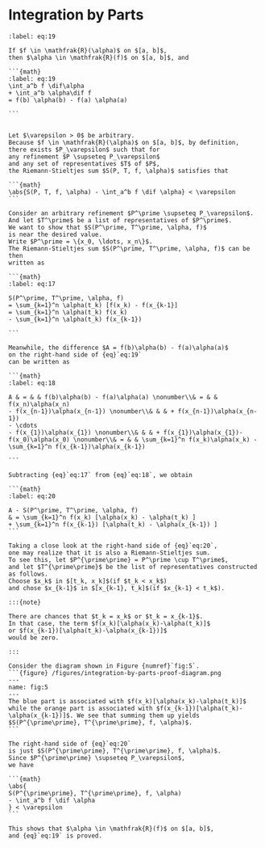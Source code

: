 # Integration by Parts

````{prf:theorem} 
:label: eq:19

If $f \in \mathfrak{R}(\alpha)$ on $[a, b]$,
then $\alpha \in \mathfrak{R}(f)$ on $[a, b]$, and

```{math}
:label: eq:19
\int_a^b f \dif\alpha
+ \int_a^b \alpha\dif f
= f(b) \alpha(b) - f(a) \alpha(a)

```

````

````{prf:proof}

Let $\varepsilon > 0$ be arbitrary.
Because $f \in \mathfrak{R}(\alpha)$ on $[a, b]$, by definition,
there exists $P_\varepsilon$ such that for
any refinement $P \supseteq P_\varepsilon$
and any set of representatives $T$ of $P$,
the Riemann-Stieltjes sum $S(P, T, f, \alpha)$ satisfies that

```{math}
\abs{S(P, T, f, \alpha) - \int_a^b f \dif \alpha} < \varepsilon
```

Consider an arbitrary refinement $P^\prime \supseteq P_\varepsilon$.
And let $T^\prime$ be a list of representatives of $P^\prime$.
We want to show that $S(P^\prime, T^\prime, \alpha, f)$
is near the desired value.
Write $P^\prime = \{x_0, \ldots, x_n\}$.
The Riemann-Stieltjes sum $S(P^\prime, T^\prime, \alpha, f)$ can be then
written as

```{math}
:label: eq:17

S(P^\prime, T^\prime, \alpha, f)
= \sum_{k=1}^n \alpha(t_k) [f(x_k) - f(x_{k-1}]
= \sum_{k=1}^n \alpha(t_k) f(x_k)
- \sum_{k=1}^n \alpha(t_k) f(x_{k-1})

```

Meanwhile, the difference $A = f(b)\alpha(b) - f(a)\alpha(a)$
on the right-hand side of {eq}`eq:19`
can be written as

```{math}
:label: eq:18

A & = & & f(b)\alpha(b) - f(a)\alpha(a) \nonumber\\& = & & f(x_n)\alpha(x_n)
- f(x_{n-1})\alpha(x_{n-1}) \nonumber\\& & & + f(x_{n-1})\alpha(x_{n-1})
- \cdots
- f(x_{1})\alpha(x_{1}) \nonumber\\& & & + f(x_{1})\alpha(x_{1})- f(x_0)\alpha(x_0) \nonumber\\& = & & \sum_{k=1}^n f(x_k)\alpha(x_k) - \sum_{k=1}^n f(x_{k-1})\alpha(x_{k-1})

```

Subtracting {eq}`eq:17` from {eq}`eq:18`, we obtain

```{math}
:label: eq:20

A - S(P^\prime, T^\prime, \alpha, f)
& = \sum_{k=1}^n f(x_k) [\alpha(x_k) - \alpha(t_k) ]
+ \sum_{k=1}^n f(x_{k-1}) [\alpha(t_k) - \alpha(x_{k-1}) ]
```

Taking a close look at the right-hand side of {eq}`eq:20`,
one may realize that it is also a Riemann-Stieltjes sum.
To see this, let $P^{\prime\prime} = P^\prime \cup T^\prime$,
and let $T^{\prime\prime}$ be the list of representatives constructed as follows.
Choose $x_k$ in $[t_k, x_k]$(if $t_k < x_k$)
and chose $x_{k-1}$ in $[x_{k-1}, t_k]$(if $x_{k-1} < t_k$).

:::{note}

There are chances that $t_k = x_k$ or $t_k = x_{k-1}$.
In that case, the term $f(x_k)[\alpha(x_k)-\alpha(t_k)]$
or $f(x_{k-1})[\alpha(t_k)-\alpha(x_{k-1})]$
would be zero.

:::

Consider the diagram shown in Figure {numref}`fig:5`.
```{figure} /figures/integration-by-parts-proof-diagram.png
---
name: fig:5
---
The blue part is associated with $f(x_k)[\alpha(x_k)-\alpha(t_k)]$ while the orange part is associated with $f(x_{k-1})[\alpha(t_k)-\alpha(x_{k-1})]$. We see that summing them up yields $S(P^{\prime\prime}, T^{\prime\prime}, f, \alpha)$.
```

The right-hand side of {eq}`eq:20`
is just $S(P^{\prime\prime}, T^{\prime\prime}, f, \alpha)$.
Since $P^{\prime\prime} \supseteq P_\varepsilon$,
we have

```{math}
\abs{
S(P^{\prime\prime}, T^{\prime\prime}, f, \alpha)
- \int_a^b f \dif \alpha
} < \varepsilon
```

This shows that $\alpha \in \mathfrak{R}(f)$ on $[a, b]$,
and {eq}`eq:19` is proved.

````